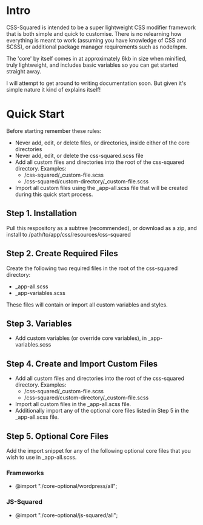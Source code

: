 # Intro #

CSS-Squared is intended to be a super lightweight CSS modifier framework that is both simple and quick to customise. There is no relearning how everything is meant to work (assuming you have knowledge of CSS and SCSS), or additional package manager requirements such as node/npm.

The 'core' by itself comes in at approximately 6kb in size when minified, truly lightweight, and includes basic variables so you can get started straight away.

I will attempt to get around to writing documentation soon. But given it's simple nature it kind of explains itself!

# Quick Start #

Before starting remember these rules:

* Never add, edit, or delete files, or directories, inside either of the core directories
* Never add, edit, or delete the css-squared.scss file
* Add all custom files and directories into the root of the css-squared directory. Examples:
    * /css-squared/_custom-file.scss
    * /css-squared/custom-directory/_custom-file.scss
* Import all custom files using the _app-all.scss file that will be created during this quick start process.

## Step 1. Installation ##

Pull this respository as a subtree (recommended), or download as a zip, and install to /path/to/app/css/resources/css-squared

## Step 2. Create Required Files ##
Create the following two required files in the root of the css-squared directory:

* _app-all.scss
* _app-variables.scss

These files will contain or import all custom variables and styles.

## Step 3. Variables ##
* Add custom variables (or override core variables), in _app-variables.scss

## Step 4. Create and Import Custom Files ##
* Add all custom files and directories into the root of the css-squared directory. Examples:
    * /css-squared/_custom-file.scss
    * /css-squared/custom-directory/_custom-file.scss
* Import all custom files in the _app-all.scss file.
* Additionally import any of the optional core files listed in Step 5 in the _app-all.scss file.

## Step 5. Optional Core Files  ##

Add the import snippet for any of the following optional core files that you wish to use in _app-all.scss.

### Frameworks ###

* @import "./core-optional/wordpress/all";

### JS-Squared ###

* @import "./core-optional/js-squared/all";